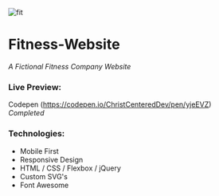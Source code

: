 ![fit](https://user-images.githubusercontent.com/24855472/39100981-0f832c64-4661-11e8-95ab-d0b546a90757.png)

# Fitness-Website
*A Fictional Fitness Company Website*<br>

### Live Preview:
Codepen (https://codepen.io/ChristCenteredDev/pen/yjeEVZ)<br>
*Completed*

### Technologies:
- Mobile First
- Responsive Design
- HTML / CSS / Flexbox / jQuery
- Custom SVG's
- Font Awesome
